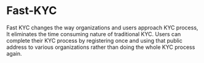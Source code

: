 # Fast-KYC
Fast KYC changes the way organizations and users approach KYC process, It eliminates the time consuming nature of traditional KYC.
Users can complete their KYC process by registering once and using that public address to various organizations rather than doing the whole KYC process again.
